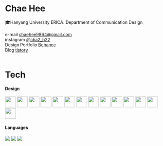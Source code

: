 # Chae Hee
 🎓Hanyang University ERICA. Department of Communication Design<br><br>
e-mail chaehee9864@gmail.com<br>
instagram [@cha2_h22](https://www.instagram.com/cha2_h22) <br>
Design Portfolio [Behance](https://www.behance.net/chaehee9869d80)<br>
Blog [tistory](https://cha2h22.tistory.com/)<br><br>

# Tech
#### Design
<img src="https://www.adobe.com/content/dam/shared/images/product-icons/svg/xd.svg" width="35"/> <img src="https://cc-prod.scene7.com/is/image/CCProdAuthor/ste_desk_Icon_indesign_kor?$png$&jpegSize=100&wid=44" width="35"/> <img src="https://www.adobe.com/content/dam/shared/images/product-icons/svg/illustrator.svg" width="35"/>  <img src="https://www.adobe.com/content/dam/shared/images/product-icons/svg/dimension.svg" width="35"/>  <img src="https://www.adobe.com/content/dam/acom/one-console/icons_rebrand/ps_appicon.svg" width="35"/> <img src="https://www.adobe.com/content/dam/shared/images/product-icons/svg/lightroom.svg" width="35"/>  <img src="https://www.adobe.com/content/dam/shared/images/product-icons/svg/after-effects.svg" width="35"/>  <img src="https://www.adobe.com/content/dam/shared/images/product-icons/svg/premiere.svg" width="35"/>  <img src="https://www.adobe.com/content/dam/shared/images/product-icons/svg/media-encoder.svg" width="35"/>  <img src="https://ww.namu.la/s/0ea5a92774d94711dffc78100ffd955d278de0204081f6f95444ae74edaa704b0ce01b689e2fc3e4b43635d7525af2e36153d7682a28a3e6c67f4c7ba20c1450d07a2b18ff0d113302506dd4c4786a20" width="35"/>  <img src="https://www.conciergerender.com/assets/img/redshift-logo.png" width="35"/>  <img src="https://cdn-icons-png.flaticon.com/512/5968/5968705.png" width="35"/>  <img src="https://user-images.githubusercontent.com/97336738/152561056-dc2f7bca-6fa8-478a-b0ab-c2eaf33130ba.png" width="35"/>  <img src="https://user-images.githubusercontent.com/97336738/152561066-895bf71a-64b6-4b1a-8af9-f455e6a3c006.png" width="35"/>

#### Languages
![](https://camo.githubusercontent.com/1a2432fe733ac4772ad5036bd3f66738d9a9c4471bba0617c8ea93c34d54102a/68747470733a2f2f696d672e736869656c64732e696f2f62616467652f48544d4c352d4533344632363f7374796c653d666c61742d737175617265266c6f676f3d48544d4c35266c6f676f436f6c6f723d7768697465) ![](https://camo.githubusercontent.com/59f34522112650b0eb7e9542af81c8129193d96002728d451069d002d30b17a0/68747470733a2f2f696d672e736869656c64732e696f2f62616467652f435353332d3135373242363f7374796c653d666c61742d737175617265266c6f676f3d43535333266c6f676f436f6c6f723d7768697465) ![](https://camo.githubusercontent.com/318695bb8bb3f74e026bb85d3b3a94aaf489017986ea5384d10a789617ec00ed/68747470733a2f2f696d672e736869656c64732e696f2f62616467652f4a6176615363726970742d4637444631453f7374796c653d666c61742d737175617265266c6f676f3d4a617661536372697074266c6f676f436f6c6f723d7768697465)
